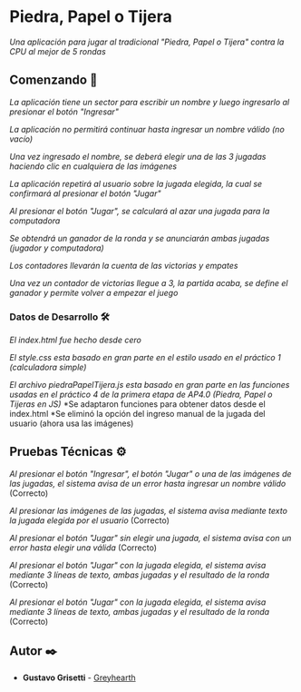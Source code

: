 # Piedra, Papel o Tijera

_Una aplicación para jugar al tradicional "Piedra, Papel o Tijera" contra la CPU al mejor de 5 rondas_

## Comenzando 🚀

_La aplicación tiene un sector para escribir un nombre y luego ingresarlo al presionar el botón "Ingresar"_

_La aplicación no permitirá continuar hasta ingresar un nombre válido (no vacío)_

_Una vez ingresado el nombre, se deberá elegir una de las 3 jugadas haciendo clic en cualquiera de las imágenes_

_La aplicación repetirá al usuario sobre la jugada elegida, la cual se confirmará al presionar el botón "Jugar"_

_Al presionar el botón "Jugar", se calculará al azar una jugada para la computadora_

_Se obtendrá un ganador de la ronda y se anunciarán ambas jugadas (jugador y computadora)_

_Los contadores llevarán la cuenta de las victorias y empates_

_Una vez un contador de victorias llegue a 3, la partida acaba, se define el ganador y permite volver a empezar el juego_

### Datos de Desarrollo 🛠️

_El index.html fue hecho desde cero_

_El style.css esta basado en gran parte en el estilo usado en el práctico 1 (calculadora simple)_

_El archivo piedraPapelTijera.js esta basado en gran parte en las funciones usadas en el práctico 4 de la primera etapa de AP4.0 (Piedra, Papel o Tijeras en JS)_
*Se adaptaron funciones para obtener datos desde el index.html
*Se eliminó la opción del ingreso manual de la jugada del usuario (ahora usa las imágenes)

## Pruebas Técnicas ⚙️

_Al presionar el botón "Ingresar", el botón "Jugar" o una de las imágenes de las jugadas, el sistema avisa de un error hasta ingresar un nombre válido_ (Correcto)

_Al presionar las imágenes de las jugadas, el sistema avisa mediante texto la jugada elegida por el usuario_ (Correcto)

_Al presionar el botón "Jugar" sin elegir una jugada, el sistema avisa con un error hasta elegir una válida_ (Correcto)

_Al presionar el botón "Jugar" con la jugada elegida, el sistema avisa mediante 3 líneas de texto, ambas jugadas y el resultado de la ronda_ (Correcto)

_Al presionar el botón "Jugar" con la jugada elegida, el sistema avisa mediante 3 líneas de texto, ambas jugadas y el resultado de la ronda_ (Correcto)


## Autor ✒️

* **Gustavo Grisetti** - [Greyhearth](https://github.com/Greyhearth)
